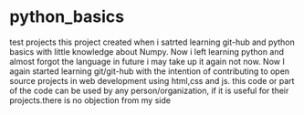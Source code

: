# python_basics
test projects
this project created when i satrted learning git-hub and python basics with little knowledge about Numpy.
Now i left learning python and almost forgot the language in future i may take up it again not now.
Now I again started learning git/git-hub with the intention of contributing to open source projects in web development using html,css and js.
this code or part of the code can be used by any person/organization, if it is useful for their projects.there is no objection from my side

